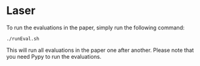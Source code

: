 # Laser

To run the evaluations in the paper, simply run the following command:

```
./runEval.sh
```

This will run all evaluations in the paper one after another. Please note that
you need Pypy to run the evaluations.
